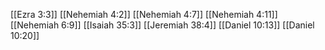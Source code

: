 [[Ezra 3:3]]
[[Nehemiah 4:2]]
[[Nehemiah 4:7]]
[[Nehemiah 4:11]]
[[Nehemiah 6:9]]
[[Isaiah 35:3]]
[[Jeremiah 38:4]]
[[Daniel 10:13]]
[[Daniel 10:20]]

